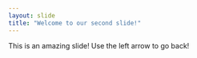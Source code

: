 ```yaml
---
layout: slide
title: "Welcome to our second slide!"
---
```

This is an amazing slide!
Use the left arrow to go back!
